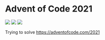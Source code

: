 # Advent of Code 2021

![](https://img.shields.io/badge/day%20📅-25-blue)
![](https://img.shields.io/badge/stars%20⭐-29-yellow)
![](https://img.shields.io/badge/days%20completed-13-red)

Trying to solve https://adventofcode.com/2021
